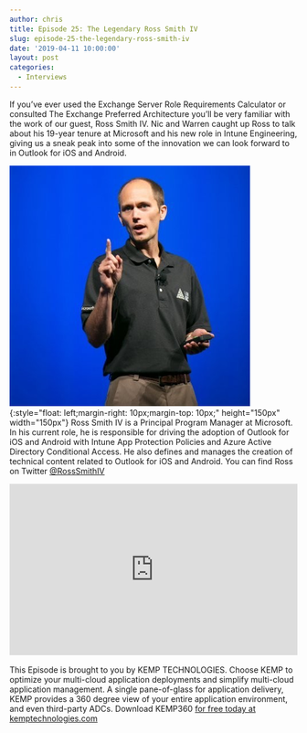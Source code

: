 ```yaml
---
author: chris
title: Episode 25: The Legendary Ross Smith IV
slug: episode-25-the-legendary-ross-smith-iv
date: '2019-04-11 10:00:00'
layout: post
categories:
  - Interviews
---
```


If you’ve ever used the Exchange Server Role Requirements Calculator or consulted The Exchange Preferred Architecture you’ll be very familiar with the work of our guest, Ross Smith IV. Nic and Warren caught up Ross to talk about his 19-year tenure at Microsoft and his new role in Intune Engineering, giving us a sneak peak into some of the innovation we can look forward to in Outlook for iOS and Android.

![Ross](/images/uploads/2019/04/ross.jpg){:style="float: left;margin-right: 10px;margin-top: 10px;" height="150px" width="150px"} Ross Smith IV is a Principal Program Manager at Microsoft. In his current role, he is responsible for driving the adoption of Outlook for iOS and Android with Intune App Protection Policies and Azure Active Directory Conditional Access. He also defines and manages the creation of technical content related to Outlook for iOS and Android. You can find Ross on Twitter [@RossSmithIV](https://twitter.com/RossSmithIV)

<p><iframe width="100%" height="300" scrolling="no" frameborder="no" allow="autoplay" src="https://w.soundcloud.com/player/?url=https%3A//api.soundcloud.com/tracks/604508796&color=%23ff5500&auto_play=false&hide_related=false&show_comments=true&show_user=true&show_reposts=false&show_teaser=true&visual=true"></iframe></p>

This Episode is brought to you by KEMP TECHNOLOGIES. Choose KEMP to optimize your multi-cloud application deployments and simplify multi-cloud application management. A single pane-of-glass for application delivery, KEMP provides a 360 degree view of your entire application environment, and even third-party ADCs. Download KEMP360 [for free today at kemptechnologies.com](https://kempte.ch/2MYXjew)
